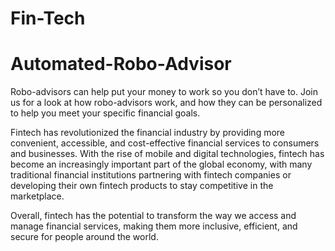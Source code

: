 # Fin-Tech
# Automated-Robo-Advisor

Robo-advisors can help put your money to work so you don’t have to.
Join us for a look at how robo-advisors work, and how they can be
personalized to help you meet your specific financial goals.

Fintech has revolutionized the financial industry by providing more convenient, accessible, and cost-effective financial services to consumers and businesses. With the rise of mobile and digital technologies, fintech has become an increasingly important part of the global economy, with many traditional financial institutions partnering with fintech companies or developing their own fintech products to stay competitive in the marketplace.

Overall, fintech has the potential to transform the way we access and manage financial services, making them more inclusive, efficient, and secure for people around the world.
